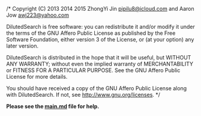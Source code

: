/*
Copyright (C) 2013 2014 2015 ZhongYi Jin <pipilu8@icloud.com> and Aaron Jow <awj223@yahoo.com>

DilutedSearch is free software: you can redistribute it and/or modify it
under the terms of the GNU Affero Public License as published by the Free
Software Foundation, either version 3 of the License, or (at your option)
any later version.

DilutedSearch is distributed in the hope that it will be useful, but WITHOUT
ANY WARRANTY; without even the implied warranty of MERCHANTABILITY or FITNESS
FOR A PARTICULAR PURPOSE.  See the GNU Affero Public License for more details.

You should have received a copy of the GNU Affero Public License along with
DilutedSearch.  If not, see <http://www.gnu.org/licenses>.
*/

**Please see the [main.md](doc/main.md) file for help.**
